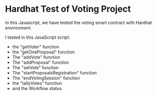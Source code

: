 <h1>Hardhat Test of Voting Project</h1>

In this Javascript, we have tested the voting smart contract with Hardhat environment.

I tested in this JavaScript script:

- the "getVoter" function
- the "getOneProposal" function
- The "addVote" function
- The "addProposal" function
- The "setVote" function
- The "startProposalsRegistration" function
- The "endVotingSession" function
- the "tallyVotes" function
- and the Workflow status
